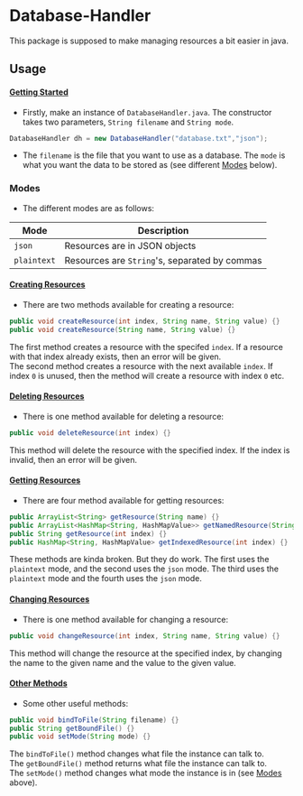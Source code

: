 # Database-Handler
This package is supposed to make managing resources a bit easier in java.

## Usage
#### <ins>Getting Started</ins>
- Firstly, make an instance of `DatabaseHandler.java`. The constructor takes two parameters, `String filename` and `String mode`.
```java
DatabaseHandler dh = new DatabaseHandler("database.txt","json");
```
- The `filename` is the file that you want to use as a database. The `mode` is what you want the data to be stored as (see different [Modes](#Modes) below).

### Modes
- The different modes are as follows:

| Mode | Description |
| ---- | ----------- |
| `json` | Resources are in JSON objects |
| `plaintext` | Resources are `String`'s, separated by commas |

#### <ins>Creating Resources</ins>
- There are two methods available for creating a resource:
```java
public void createResource(int index, String name, String value) {}
public void createResource(String name, String value) {}
```
The first method creates a resource with the specifed `index`. If a resource with that index already exists, then an error will be given.  
The second method creates a resource with the next available `index`. If index `0` is unused, then the method will create a resource with index `0` etc.

#### <ins>Deleting Resources</ins>
- There is one method available for deleting a resource:
```java
public void deleteResource(int index) {}
```
This method will delete the resource with the specified index. If the index is invalid, then an error will be given.

#### <ins>Getting Resources</ins>
- There are four method available for getting resources:
```java
public ArrayList<String> getResource(String name) {}
public ArrayList<HashMap<String, HashMapValue>> getNamedResource(String name) {}
public String getResource(int index) {}
public HashMap<String, HashMapValue> getIndexedResource(int index) {}
```
These methods are kinda broken. But they do work. The first uses the `plaintext` mode, and the second uses the `json` mode. The third uses the `plaintext` mode and the fourth uses the `json` mode.

#### <ins>Changing Resources</ins>
- There is one method available for changing a resource:
```java
public void changeResource(int index, String name, String value) {}
```
This method will change the resource at the specified index, by changing the name to the given name and the value to the given value.

#### <ins>Other Methods</ins>
- Some other useful methods:
```java
public void bindToFile(String filename) {}
public String getBoundFile() {}
public void setMode(String mode) {}
```
The `bindToFile()` method changes what file the instance can talk to.  
The `getBoundFile()` method returns what file the instance can talk to.  
The `setMode()` method changes what mode the instance is in (see [Modes](#Modes) above).
